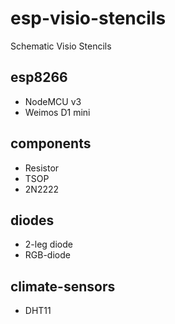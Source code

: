 # esp-visio-stencils
Schematic Visio Stencils

## esp8266
- NodeMCU v3
- Weimos D1 mini

## components
- Resistor
- TSOP
- 2N2222

## diodes
- 2-leg diode
- RGB-diode

## climate-sensors
- DHT11

